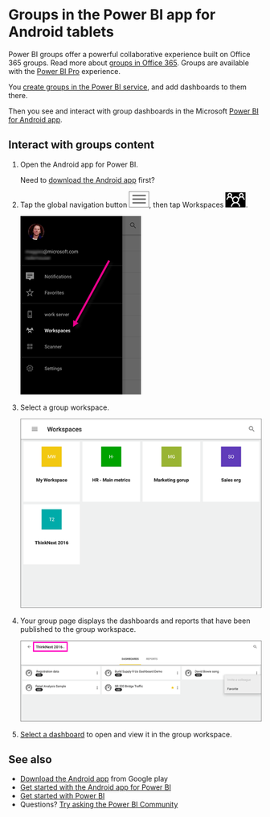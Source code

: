 <properties 
   pageTitle="Groups in the Power BI app for Android tablets"
   description="Power BI groups are built on Office 365 groups. Read about viewing and interacting with group dashboards in the Android mobile app for Power BI."
   services="powerbi" 
   documentationCenter="" 
   authors="maggiesMSFT" 
   manager="erikre" 
   backup=""
   editor=""
   tags=""
   qualityFocus="no"
   qualityDate=""/>
 
<tags
   ms.service="powerbi"
   ms.devlang="NA"
   ms.topic="article"
   ms.tgt_pltfrm="NA"
   ms.workload="powerbi"
   ms.date="02/02/2017"
   ms.author="maggies"/>

# Groups in the Power BI app for Android tablets 

Power BI groups offer a powerful collaborative experience built on Office 365 groups. Read more about [groups in Office 365](https://support.office.com/article/Create-a-group-in-Office-365-7124dc4c-1de9-40d4-b096-e8add19209e9). Groups are available with the [Power BI Pro](powerbi-power-bi-pro-content-what-is-it.md) experience.

You [create groups in the Power BI service](powerbi-service-create-a-group-in-power-bi.md), and add dashboards to them there.

Then you see and interact with group dashboards in the Microsoft [Power BI for Android app](powerbi-mobile-android-tablet-app-get-started.md).  

## Interact with groups content  
1.  Open the Android app for Power BI.

    Need to [download the Android app](http://go.microsoft.com/fwlink/?LinkID=544867) first?

2.  Tap the global navigation button ![](media/powerbi-mobile-groups-in-the-android-tablet-app/power-bi-android-options-icon.png), then tap Workspaces ![](media/powerbi-mobile-groups-in-the-android-tablet-app/power-bi-android-workspaces-icon.png).  

    ![](media/powerbi-mobile-groups-in-the-android-tablet-app/power-bi-android-workspaces.png)

3.  Select a group workspace.

    ![](media/powerbi-mobile-groups-in-the-android-tablet-app/power-bi-android-tablet-groups.png)

4.  Your group page displays the dashboards and reports that have been published to the group workspace.  

    ![](media/powerbi-mobile-groups-in-the-android-tablet-app/power-bi-android-tablet-group-home.png)

4.  [Select a dashboard](powerbi-mobile-dashboards-in-the-android-tablet-app.md) to open and view it in the group workspace.  

## See also  
-  [Download the Android app](http://go.microsoft.com/fwlink/?LinkID=544867) from Google play  
-  [Get started with the Android app for Power BI](powerbi-mobile-android-tablet-app-get-started.md)  
-  [Get started with Power BI](powerbi-service-get-started.md)  
-  Questions? [Try asking the Power BI Community](http://community.powerbi.com/)